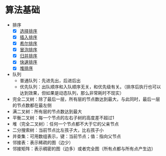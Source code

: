 # 算法基础

- 排序
  - [x] [选择排序](./sort/selectSort.js)
  - [x] [插入排序](./sort/insertSort.js)
  - [x] [希尔排序](./sort/shellSort.js)
  - [x] [冒泡排序](./sort/bubbleSort.js)
  - [x] [归并排序](./sort/mergeSort.js)
  - [x] [快速排序](./sort/quickSort.js)
  - [x] [堆排序](./sort/heapify.js)
- 队列
  - 普通队列：先进先出，后进后出
  - 优先队列：出队顺序和入队顺序无关，和优先级有关。（排序后执行也可以达到效果，但如果是动态队列，那么非常耗时不现实）
- 完全二叉树：除了最后一层，所有层的节点数达到最大，与此同时，最后一层的节点数都在最左侧
- 满二叉树：所有层的节点数达到最大
- 平衡二叉树：每一个节点的左右子树的高度差不超过1
- 堆（完全二叉树）：任何一个节点都不大于它的父亲节点
- 二分搜索树：当前节点比左孩子大，比右孩子小
- 并查集：可用数组表示，键：当前节点；值：指向父节点
- 邻接表：表示稀疏的图（边少）
- 邻接矩阵：表示稠密的图（边多）或者完全图（所有点都与所有点产生边）
